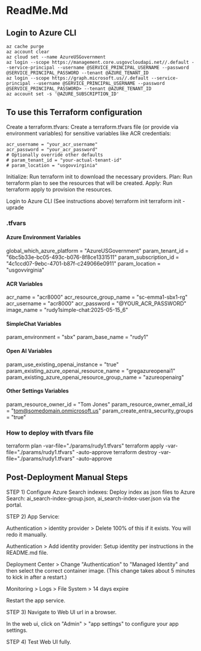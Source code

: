# ReadMe.Md

## Login to Azure CLI

```azurecli
az cache purge
az account clear
az cloud set --name AzureUSGovernment
az login --scope https://management.core.usgovcloudapi.net//.default --service-principal --username @SERVICE_PRINCIPAL_USERNAME --password @SERVICE_PRINCIPAL_PASSWORD --tenant @AZURE_TENANT_ID
az login --scope https://graph.microsoft.us//.default --service-principal --username @SERVICE_PRINCIPAL_USERNAME --password @SERVICE_PRINCIPAL_PASSWORD> --tenant @AZURE_TENANT_ID
az account set -s '@AZURE_SUBSCRIPTION_ID'
```

## To use this Terraform configuration

Create a terraform.tfvars: Create a terraform.tfvars file (or provide via environment variables) for sensitive variables like ACR credentials:

```hcl
acr_username = "your_acr_username"
acr_password = "your_acr_password"
# Optionally override other defaults
# param_tenant_id = "your-actual-tenant-id"
# param_location = "usgovvirginia"
```

Initialize: Run terraform init to download the necessary providers.
Plan: Run terraform plan to see the resources that will be created.
Apply: Run terraform apply to provision the resources.

Login to Azure CLI (See instructions above)
terraform init
terraform init -uprade

### .tfvars

#### Azure Environment Variables

global_which_azure_platform = "AzureUSGovernment"
param_tenant_id = "6bc5b33e-bc05-493c-b076-8f8ce1331511"
param_subscription_id = "4c1ccd07-9ebc-4701-b87f-c249066e0911"
param_location = "usgovvirginia"

#### ACR Variables

acr_name = "acr8000"
acr_resource_group_name = "sc-emma1-sbx1-rg"
acr_username = "acr8000"
acr_password = "@YOUR_ACR_PASSWORD"
image_name = "rudy1simple-chat:2025-05-15_6"

#### SimpleChat Variables

param_environment = "sbx"
param_base_name = "rudy1"

#### Open AI Variables

param_use_existing_openai_instance = "true"
param_existing_azure_openai_resource_name = "gregazureopenai1"
param_existing_azure_openai_resource_group_name = "azureopenairg"

#### Other Settings Variables

param_resource_owner_id = "Tom Jones"
param_resource_owner_email_id = "tom@somedomain.onmicrosoft.us"
param_create_entra_security_groups = "true"

### How to deploy with tfvars file

terraform plan -var-file="./params/rudy1.tfvars"
terraform apply -var-file="./params/rudy1.tfvars" -auto-approve
terraform destroy -var-file="./params/rudy1.tfvars" -auto-approve

## Post-Deployment Manual Steps

STEP 1) Configure Azure Search indexes:
Deploy index as json files to Azure Search: ai_search-index-group.json, ai_search-index-user.json via the portal.

STEP 2) App Service:

Authentication > identity provider > Delete 100% of this if it exists. You will redo it manually.

Authentication > Add identity provider: Setup identity per instructions in the README.md file.

Deployment Center > Change "Authentication" to "Managed Identity" and then select the correct container image. (This change takes about 5 minutes to kick in after a restart.)

Monitoring > Logs > File System > 14 days expire

Restart the app service.

STEP 3) Navigate to Web UI url in a browser.

In the web ui, click on "Admin" > "app settings" to configure your app settings.

STEP 4) Test Web UI fully.
